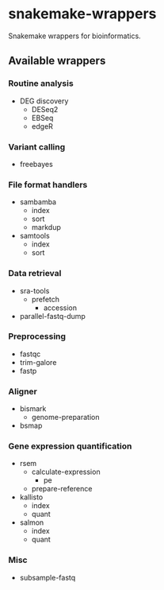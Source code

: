 # snakemake-wrappers
Snakemake wrappers for bioinformatics.

## Available wrappers

### Routine analysis

- DEG discovery
  - DESeq2
  - EBSeq
  - edgeR

### Variant calling

- freebayes

### File format handlers

- sambamba
  - index
  - sort
  - markdup
- samtools
  - index
  - sort

### Data retrieval

- sra-tools
  - prefetch
    - accession
- parallel-fastq-dump

### Preprocessing

- fastqc
- trim-galore
- fastp

### Aligner

- bismark
  - genome-preparation
- bsmap

### Gene expression quantification

- rsem
  - calculate-expression
    - pe
  - prepare-reference
- kallisto
  - index
  - quant
- salmon
  - index
  - quant

### Misc

- subsample-fastq
